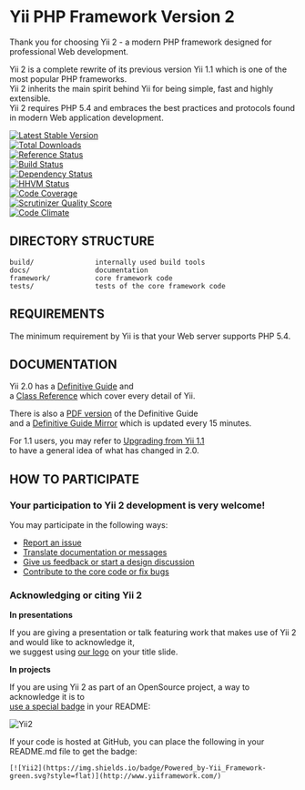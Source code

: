 # Yii PHP Framework Version 2

Thank you for choosing Yii 2 - a modern PHP framework designed for professional Web development.

Yii 2 is a complete rewrite of its previous version Yii 1.1 which is one of the most popular PHP frameworks.  
Yii 2 inherits the main spirit behind Yii for being simple, fast and highly extensible.  
Yii 2 requires PHP 5.4 and embraces the best practices and protocols found in modern Web application development.

[![Latest Stable Version](https://poser.pugx.org/yiisoft/yii2/v/stable.png)](https://packagist.org/packages/yiisoft/yii2)  
[![Total Downloads](https://poser.pugx.org/yiisoft/yii2/downloads.png)](https://packagist.org/packages/yiisoft/yii2)  
[![Reference Status](https://www.versioneye.com/php/yiisoft:yii2/reference_badge.svg)](https://www.versioneye.com/php/yiisoft:yii2/references)  
[![Build Status](https://img.shields.io/travis/yiisoft/yii2.svg)](http://travis-ci.org/yiisoft/yii2)  
[![Dependency Status](https://www.versioneye.com/php/yiisoft:yii2/dev-master/badge.png)](https://www.versioneye.com/php/yiisoft:yii2/dev-master)  
[![HHVM Status](https://img.shields.io/hhvm/yiisoft/yii2-dev.svg)](http://hhvm.h4cc.de/package/yiisoft/yii2-dev)  
[![Code Coverage](https://scrutinizer-ci.com/g/yiisoft/yii2/badges/coverage.png?s=31d80f1036099e9d6a3e4d7738f6b000b3c3d10e)](https://scrutinizer-ci.com/g/yiisoft/yii2/)  
[![Scrutinizer Quality Score](https://scrutinizer-ci.com/g/yiisoft/yii2/badges/quality-score.png?s=b1074a1ff6d0b214d54fa5ab7abbb90fc092471d)](https://scrutinizer-ci.com/g/yiisoft/yii2/)  
[![Code Climate](https://img.shields.io/codeclimate/github/yiisoft/yii2.svg)](https://codeclimate.com/github/yiisoft/yii2)

## DIRECTORY STRUCTURE

```
build/               internally used build tools
docs/                documentation
framework/           core framework code
tests/               tests of the core framework code
```

## REQUIREMENTS

The minimum requirement by Yii is that your Web server supports PHP 5.4.

## DOCUMENTATION

Yii 2.0 has a [Definitive Guide](http://www.yiiframework.com/doc-2.0/guide-index.html) and   
a [Class Reference](http://www.yiiframework.com/doc-2.0/index.html) which cover every detail of Yii.

There is also a [PDF version](http://stuff.cebe.cc/yii2-guide.en.pdf) of the Definitive Guide  
and a [Definitive Guide Mirror](http://stuff.cebe.cc/yii2docs/) which is updated every 15 minutes.

For 1.1 users, you may refer to [Upgrading from Yii 1.1](docs/guide/intro-upgrade-from-v1.md)  
to have a general idea of what has changed in 2.0.

## HOW TO PARTICIPATE

### Your participation to Yii 2 development is very welcome!

You may participate in the following ways:

* [Report an issue](docs/internals/report-an-issue.md)
* [Translate documentation or messages](docs/internals/translation-workflow.md)
* [Give us feedback or start a design discussion](http://www.yiiframework.com/forum/index.php/forum/42-general-discussions-for-yii-20/)
* [Contribute to the core code or fix bugs](docs/internals/git-workflow.md)

### Acknowledging or citing Yii 2

**In presentations**

If you are giving a presentation or talk featuring work that makes use of Yii 2 and would like to acknowledge it,  
we suggest using [our logo](http://www.yiiframework.com/logo/) on your title slide.

**In projects**

If you are using Yii 2 as part of an OpenSource project, a way to acknowledge it is to  
[use a special badge](https://img.shields.io/badge/Powered_by-Yii_Framework-green.svg?style=flat) in your README:

![Yii2](https://img.shields.io/badge/Powered_by-Yii_Framework-green.svg?style=flat)

If your code is hosted at GitHub, you can place the following in your README.md file to get the badge:

```
[![Yii2](https://img.shields.io/badge/Powered_by-Yii_Framework-green.svg?style=flat)](http://www.yiiframework.com/)
```



